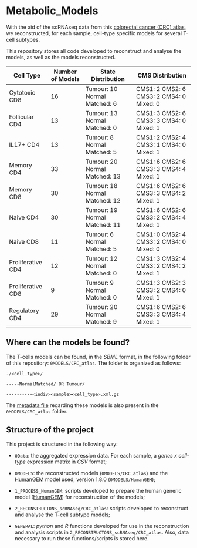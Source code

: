 # Metabolic_Models

With the aid of the scRNAseq data from this [colorectal cancer (CRC) atlas](https://github.com/saracardoso/CRC_ATLAS), we reconstructed, for each sample, cell-type specific models for several T-cell subtypes.

This repository stores all code developed to reconstruct and analyse the models, as well as the models reconstructed.

| **Cell Type**     | **Number of Models** | **State Distribution**        | **CMS Distribution**                      |
|-------------------|----------------------|-------------------------------|-------------------------------------------|
| Cytotoxic CD8     | 16                   | Tumour: 10 Normal Matched: 6  | CMS1: 2 CMS2: 6 CMS3: 2 CMS4: 0 Mixed: 0  |
| Follicular CD4    | 13                   | Tumour: 13 Normal Matched: 0  | CMS1: 3 CMS2: 6 CMS3: 3 CMS4: 0 Mixed: 1  |
| IL17+ CD4         | 13                   | Tumour: 8 Normal Matched: 5   | CMS1: 2 CMS2: 4 CMS3: 1 CMS4: 0 Mixed: 1  |
| Memory CD4        | 33                   | Tumour: 20 Normal Matched: 13 | CMS1: 6 CMS2: 6 CMS3: 3 CMS4: 4 Mixed: 1  |
| Memory CD8        | 30                   | Tumour: 18 Normal Matched: 12 | CMS1: 6 CMS2: 6 CMS3: 3 CMS4: 2 Mixed: 1  |
| Naive CD4         | 30                   | Tumour: 19 Normal Matched: 11 | CMS1: 6 CMS2: 6 CMS3: 2 CMS4: 4 Mixed: 1  |
| Naive CD8         | 11                   | Tumour: 6 Normal Matched: 5   | CMS1: 0 CMS2: 4 CMS3: 2 CMS4: 0 Mixed: 0  |
| Proliferative CD4 | 12                   | Tumour: 12 Normal Matched: 0  | CMS1: 3 CMS2: 4 CMS3: 2 CMS4: 2 Mixed: 1  |
| Proliferative CD8 | 9                    | Tumour: 9 Normal Matched: 0   | CMS1: 3 CMS2: 3 CMS3: 2 CMS4: 0 Mixed: 1  |
| Regulatory CD4    | 29                   | Tumour: 20 Normal Matched: 9  | CMS1: 6 CMS2: 6 CMS3: 3 CMS4: 4 Mixed: 1  |


## Where can the models be found?

The T-cells models can be found, in the *SBML* format, in the following folder of this repository: `0MODELS/CRC_atlas`. The folder is organized as follows:

`-/<cell_type>/`

`-----NormalMatched/ OR Tumour/`

`----------<indiv><sample><cell_type>.xml.gz`

The [metadata file](https://github.com/saracardoso/Metabolic_Models/tree/master/0MODELS/CRC_atlas/metadata.csv) regarding these models is also present in the `0MODELS/CRC_atlas` folder.


## Structure of the project

This project is structured in the following way:

+ `0Data`: the aggregated expression data. For each sample, a *genes x cell-type* expression matrix in *CSV* format;

+ `OMODELS`: the reconstructed models (`0MODELS/CRC_atlas`) and the [HumanGEM](https://github.com/SysBioChalmers/Human-GEM) model used, version 1.8.0 (`0MODELS/HumanGEM`);

+ `1_PROCESS_HumanGEM`: scripts developed to prepare the human generic model ([HumanGEM](https://github.com/SysBioChalmers/Human-GEM)) for reconstruction of the models;

+ `2_RECONSTRUCTONS_scRNAseq/CRC_atlas`: scripts developed to reconstruct and analyse the T-cell subtype models;

+ `GENERAL`: *python* and *R* functions developed for use in the reconstruction and analysis scripts in `2_RECONSTRUCTONS_scRNAseq/CRC_atlas`. Also, data necessary to run these functions/scripts is stored here.


<!-- ## How to reference -->




